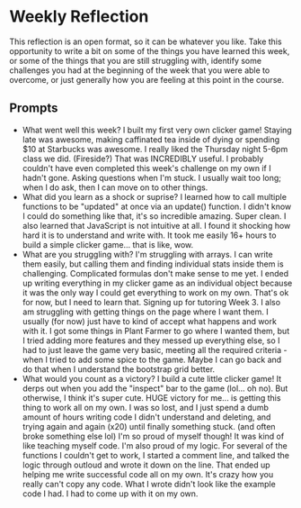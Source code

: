 # Weekly Reflection
This reflection is an open format, so it can be whatever you like. Take this opportunity to write a bit on some of the things you have learned this week, or some of the things that you are still struggling with, identify some challenges you had at the beginning of the week that you were able to overcome, or just generally how you are feeling at this point in the course.

## Prompts
- What went well this week? I built my first very own clicker game! Staying late was awesome, making caffinated tea inside of dying or spending $10 at Starbucks was awesome. I really liked the Thursday night 5-6pm class we did. (Fireside?) That was INCREDIBLY useful. I probably couldn't have even completed this week's challenge on my own if I hadn't gone. Asking questions when I'm stuck. I usually wait too long; when I do ask, then I can move on to other things. 
- What did you learn as a shock or suprise? I learned how to call multiple functions to be "updated" at once via an update() function. I didn't know I could do something like that, it's so incredible amazing. Super clean. I also learned that JavaScript is not intuitive at all. I found it shocking how hard it is to understand and write with. It took me easily 16+ hours to build a simple clicker game... that is like, wow. 
- What are you struggling with? I'm struggling with arrays. I can write them easily, but calling them and finding individual stats inside them is challenging. Complicated formulas don't make sense to me yet. I ended up writing everything in my clicker game as an individual object because it was the only way I could get everything to work on my own. That's ok for now, but I need to learn that. Signing up for tutoring Week 3. I also am struggling with getting things on the page where I want them. I usually (for now) just have to kind of accept what happens and work with it. I got some things in Plant Farmer to go where I wanted them, but I tried adding more features and they messed up everything else, so I had to just leave the game very basic, meeting all the required criteria - when I tried to add some spice to the game. Maybe I can go back and do that when I understand the bootstrap grid better. 
- What would you count as a victory? I build a cute little clicker game! It derps out when you add the "inspect" bar to the game (lol... oh no). But otherwise, I think it's super cute. HUGE victory for me... is getting this thing to work all on my own. I was so lost, and I just spend a dumb amount of hours writing code I didn't understand and deleting, and trying again and again (x20) until finally something stuck. (and often broke something else lol) I'm so proud of myself though! It was kind of like teaching myself code. 
I'm also proud of my logic. For several of the functions I couldn't get to work, I started a comment line, and talked the logic through outloud and wrote it down on the line. That ended up helping me write successful code all on my own. It's crazy how you really can't copy any code. What I wrote didn't look like the example code I had. I had to come up with it on my own.